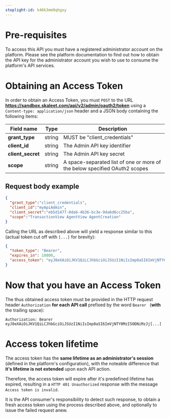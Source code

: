 ```yaml
---
stoplight-id: k46k3mm9qhgxy
---
```


# Pre-requisites

To access this API you must have a registered administrator account on the platform.
Please see the platform documentation to find out how to obtain the API key for the administrator account you wish to use to consume the platform's API services.

# Obtaining an Access Token

In order to obtain an Access Token, you must `POST` to the URL **https://sandbox.skaleet.com/api/v2/admin/oauth2/token** using a `Content-type: application/json` header and a JSON body containing the following items:

Field name | Type | Description
---------|----------|---------
 **grant_type** | string | MUST be "client_credentials"
 **client_id** | string | The Admin API key identifier
 **client_secret** | string | The Admin API key secret
 **scope** | string | A space-separated list of one or more of the below specified OAuth2 scopes

## Request body example

```json
{
  "grant_type":"client_credentials",
  "client_id":"myApiAdmin",
  "client_secret":"eb5d1477-0dab-4b36-bc3e-9da6d6cc25ba",
  "scope":"TransactionView AgentView AgentCreation"
}
```

Calling the URL as described above will yield a response similar to this (actual token cut off with `[...]` for brevity):

```json
{
  "token_type": "Bearer",
  "expires_in": 10800,
  "access_token": "eyJ0eXAiOiJKV1QiLCJhbGciOiJSUzI1NiIsImp0aSI6ImVjNTY0MzI5ODNiMzJj[...]"
}
```

# Now that you have an Access Token

The thus obtained access token must be provided in the HTTP request header `Authorization` **for each API call** prefixed by the word `Bearer ` (**with** the trailing space):

```
Authorization: Bearer eyJ0eXAiOiJKV1QiLCJhbGciOiJSUzI1NiIsImp0aSI6ImVjNTY0MzI5ODNiMzJj[...]
```

# Access token lifetime

The access token has the **same lifetime as an administrator's session** (defined in the platform's configuration), with the noteable difference that **it's lifetime is not extended** upon each API action.

Therefore, the access token will expire after it's predefined lifetime has expired, resulting in a `HTTP 401 Unauthorized` response with the message `Access token is invalid`.

It is the API consumer's responsibility to detect such response, to obtain a fresh access token using the process described above, and optionally to issue the failed request anew.
